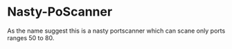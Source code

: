 # Nasty-PoScanner
As the name suggest this is a nasty portscanner which can scane only ports ranges 50 to 80.
